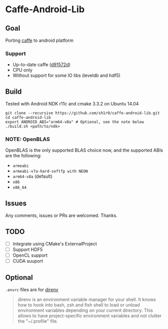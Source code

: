Caffe-Android-Lib
===============
## Goal
Porting [caffe](https://github.com/BVLC/caffe) to android platform

### Support
* Up-to-date caffe ([d91572d](https://github.com/BVLC/caffe/commit/d91572da2ea5e63c9eaacaf013dfbcbc0ada5f67))
* CPU only
* Without support for some IO libs (leveldb and hdf5)

## Build
Tested with Android NDK r11c and cmake 3.3.2 on Ubuntu 14.04

```shell
git clone --recursive https://github.com/sh1r0/caffe-android-lib.git
cd caffe-android-lib
export ANDROID_ABI="arm64-v8a" # Optional, see the note below
./build.sh <path/to/ndk>
```

### NOTE: OpenBLAS
OpenBLAS is the only supported BLAS choice now, and the supported ABIs are the following:

* `armeabi`
* `armeabi-v7a-hard-softfp with NEON`
* `arm64-v8a` (default)
* `x86`
* `x86_64`

## Issues

Any comments, issues or PRs are welcomed.
Thanks.

## TODO
- [ ] Integrate using CMake's ExternalProject
- [ ] Support HDF5
- [ ] OpenCL support
- [ ] CUDA suuport

## Optional
`.envrc` files are for [direnv](http://direnv.net/)
> direnv is an environment variable manager for your shell. It knows how to hook into bash, zsh and fish shell to load or unload environment variables depending on your current directory. This allows to have project-specific environment variables and not clutter the "~/.profile" file.
